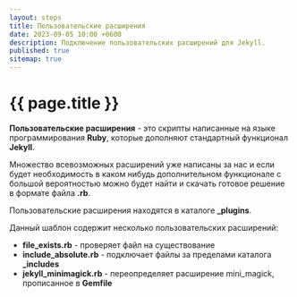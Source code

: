 ```yaml
---
layout: steps
title: Пользовательские расширения
date: 2023-09-05 10:00 +0600
description: Подключение пользовательских расширений для Jekyll.
published: true
sitemap: true
---
```


# {{ page.title }}

**Пользовательские расширения** - это скрипты написанные на языке программирования **Ruby**, которые дополняют стандартный функционал **Jekyll**.

Множество всевозможных расширений уже написаны за нас и если будет необходимость в каком нибудь дополнительном функционале с большой вероятностью можно будет найти и скачать готовое решение в формате файла **.rb**.

Пользовательские расширения находятся в каталоге **_plugins**.

Данный шаблон содержит несколько пользовательских расширений:

- **file_exists.rb** - проверяет файл на существование
- **include_absolute.rb** - подключает файлы за пределами каталога **_includes**
- **jekyll_minimagick.rb** - переопределяет расширение mini_magick, прописанное в **Gemfile**
